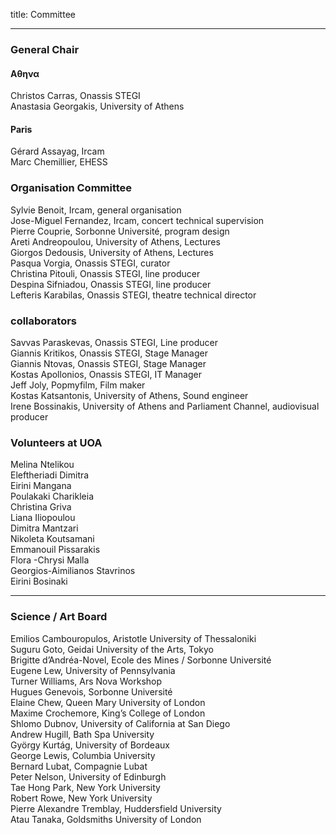 title: Committee

---

###  General Chair

#### &Alpha;&theta;&eta;&nu;&alpha;
Christos Carras, Onassis STEGI  
Anastasia Georgakis, University of Athens  

#### Paris
Gérard Assayag, Ircam  
Marc Chemillier, EHESS  


### Organisation Committee

Sylvie Benoit, Ircam, general organisation  
Jose-Miguel Fernandez, Ircam, concert technical supervision  
Pierre Couprie, Sorbonne Université, program design  
Areti Andreopoulou, University of Athens, Lectures  
Giorgos Dedousis, University of Athens, Lectures  
Pasqua Vorgia, Onassis STEGI, curator  
Christina Pitouli, Onassis STEGI, line producer  
Despina Sifniadou, Onassis STEGI, line producer  
Lefteris Karabilas, Onassis STEGI, theatre technical director  

### collaborators

Savvas Paraskevas, Onassis STEGI, Line producer  
Giannis Kritikos, Onassis STEGI, Stage Manager  
Giannis Ntovas, Onassis STEGI, Stage Manager  
Kostas Apollonios, Onassis STEGI, IT Manager  
Jeff Joly, Popmyfilm,	Film maker  
Kostas Katsantonis, University of Athens, Sound engineer  
Irene Bossinakis, University of Athens and Parliament Channel, audiovisual producer  

### Volunteers at UOA

Melina Ntelikou  
Eleftheriadi Dimitra  
Eirini Mangana  
Poulakaki Charikleia  
Christina Griva  
Liana Iliopoulou  
Dimitra Mantzari  
Nikoleta Koutsamani  
Emmanouil Pissarakis  
Flora -Chrysi Malla  
Georgios-Aimilianos Stavrinos  
Eirini Bosinaki  

---

### Science / Art  Board

Emilios Cambouropulos, Aristotle University of Thessaloniki  
Suguru Goto, Geidai University of the Arts, Tokyo  
Brigitte d’Andréa-Novel, Ecole des Mines / Sorbonne Université  
Eugene Lew, University of Pennsylvania  
Turner Williams, Ars Nova Workshop  
Hugues Genevois, Sorbonne Université  
Elaine Chew, Queen Mary University of London  
Maxime Crochemore, King’s College of London  
Shlomo Dubnov, University of California at San Diego  
Andrew Hugill, Bath Spa University  
György Kurtág, University of Bordeaux   
George Lewis, Columbia University   
Bernard Lubat, Compagnie Lubat  
Peter Nelson, University of Edinburgh  
Tae Hong Park, New York University  
Robert Rowe, New York University  
Pierre Alexandre Tremblay, Huddersfield University  
Atau Tanaka, Goldsmiths University of London  
<br>
